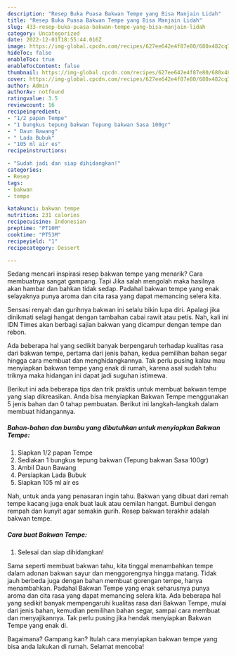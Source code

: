 ```yaml
---
description: "Resep Buka Puasa Bakwan Tempe yang Bisa Manjain Lidah"
title: "Resep Buka Puasa Bakwan Tempe yang Bisa Manjain Lidah"
slug: 433-resep-buka-puasa-bakwan-tempe-yang-bisa-manjain-lidah
category: Uncategorized
date: 2022-12-01T18:55:44.016Z
image: https://img-global.cpcdn.com/recipes/627ee642e4f87e80/680x482cq70/bakwan-tempe-foto-resep-utama.jpg
hideToc: false
enableToc: true
enableTocContent: false
thumbnail: https://img-global.cpcdn.com/recipes/627ee642e4f87e80/680x482cq70/bakwan-tempe-foto-resep-utama.jpg
cover: https://img-global.cpcdn.com/recipes/627ee642e4f87e80/680x482cq70/bakwan-tempe-foto-resep-utama.jpg
author: Admin
authorAv: notfound
ratingvalue: 3.5
reviewcount: 16
recipeingredient:
- "1/2 papan Tempe"
- "1 bungkus tepung bakwan Tepung bakwan Sasa 100gr"
- " Daun Bawang"
- " Lada Bubuk"
- "105 ml air es"
recipeinstructions:

- "Sudah jadi dan siap dihidangkan!"
categories:
- Resep
tags:
- bakwan
- tempe

katakunci: bakwan tempe 
nutrition: 231 calories
recipecuisine: Indonesian
preptime: "PT10M"
cooktime: "PT53M"
recipeyield: "1"
recipecategory: Dessert

---
```



Sedang mencari inspirasi resep bakwan tempe yang menarik? Cara membuatnya sangat gampang. Tapi Jika salah mengolah maka hasilnya akan hambar dan bahkan tidak sedap. Padahal bakwan tempe yang enak selayaknya punya aroma dan cita rasa yang dapat memancing selera kita.


Sensasi renyah dan gurihnya bakwan ini selalu bikin lupa diri. Apalagi jika dinikmati selagi hangat dengan tambahan cabai rawit atau petis. Nah, kali ini IDN Times akan berbagi sajian bakwan yang dicampur dengan tempe dan rebon.

Ada beberapa hal yang sedikit banyak berpengaruh terhadap kualitas rasa dari bakwan tempe, pertama dari jenis bahan, kedua pemilihan bahan segar hingga cara membuat dan menghidangkannya. Tak perlu pusing kalau mau menyiapkan bakwan tempe yang enak di rumah, karena asal sudah tahu triknya maka hidangan ini dapat jadi suguhan istimewa.


Berikut ini ada beberapa tips dan trik praktis untuk membuat bakwan tempe yang siap dikreasikan. Anda bisa menyiapkan Bakwan Tempe menggunakan 5 jenis bahan dan 0 tahap pembuatan. Berikut ini langkah-langkah dalam membuat hidangannya.

<!--inarticleads1-->

##### Bahan-bahan dan bumbu yang dibutuhkan untuk menyiapkan Bakwan Tempe:

1. Siapkan 1/2 papan Tempe
1. Sediakan 1 bungkus tepung bakwan (Tepung bakwan Sasa 100gr)
1. Ambil  Daun Bawang
1. Persiapkan  Lada Bubuk
1. Siapkan 105 ml air es


Nah, untuk anda yang penasaran ingin tahu. Bakwan yang dibuat dari remah tempe kacang juga enak buat lauk atau cemilan hangat. Bumbui dengan rempah dan kunyit agar semakin gurih. Resep bakwan terakhir adalah bakwan tempe. 

<!--inarticleads2-->

##### Cara buat Bakwan Tempe:


1. Selesai dan siap dihidangkan!

Sama seperti membuat bakwan tahu, kita tinggal menambahkan tempe dalam adonan bakwan sayur dan menggorengnya hingga matang. Tidak jauh berbeda juga dengan bahan membuat gorengan tempe, hanya menambahkan. Padahal Bakwan Tempe yang enak seharusnya punya aroma dan cita rasa yang dapat memancing selera kita. Ada beberapa hal yang sedikit banyak mempengaruhi kualitas rasa dari Bakwan Tempe, mulai dari jenis bahan, kemudian pemilihan bahan segar, sampai cara membuat dan menyajikannya. Tak perlu pusing jika hendak menyiapkan Bakwan Tempe yang enak di. 

Bagaimana? Gampang kan? Itulah cara menyiapkan bakwan tempe yang bisa anda lakukan di rumah. Selamat mencoba!
